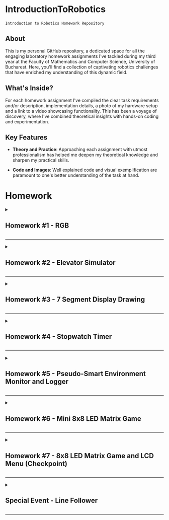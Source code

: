 # IntroductionToRobotics
    Introduction to Robotics Homework Repository

## About
This is my personal GitHub repository, a dedicated space for all the engaging laboratory homework assignments I've tackled during my third year at the Faculty of Mathematics and Computer Science, University of Bucharest. Here, you'll find a collection of captivating robotics challenges that have enriched my understanding of this dynamic field.

## What's Inside?
For each homework assignment I've compiled the clear task requirements and/or description, implementation details, a photo of my hardware setup and a link to a video showcasing functionality. This has been a voyage of discovery, where I've combined theoretical insights with hands-on coding and experimentation. 

## Key Features

- **Theory and Practice**: Approaching each assignment with utmost professionalism has helped me deepen my theoretical knowledge and sharpen my practical skills.

- **Code and Images**: Well explained code and visual exemplification are paramount to one's better understanding of the task at hand.

# Homework

<details>
<summary>

## Homework #1 - RGB

</summary><br>
This assignment focuses on controlling each channel (Red, Green, and Blue) of  an  RGB  LED  using  individual  potentiometers.

[Assignment folder](https://github.com/MariusAlexandru358/IntroductionToRobotics/tree/main/LedRGB)

### Components:
- Arduino UNO
- Breadbord
- RGB LED (1)
- Potentiometers (3)
- 330&#x2126; Resistors (3)
- Wires as needed

### Technical Task
Use a separate potentiometer for controlling each color of the RGB LED: Red, Green and Blue. The control must leverage digital electronics.

### Breakdown
This is a straightforward task. All we have to do is read the values from the potentiometers (these are analog values), map them to the 0-255 interval, and write the resulting value to the LED pin. Of course, each potentiometer corresponds to one color of the RGB LED.

### Electrical Schematic
![Electrical Circuit Schematic](https://github.com/MariusAlexandru358/IntroductionToRobotics/blob/main/LedRGB/LedRGBElectrical.png)

### Hardware Setup
![Setup Image](https://github.com/MariusAlexandru358/IntroductionToRobotics/blob/main/LedRGB/LedRGB.jpg)

### Video showcasing functionality
<a href="https://youtu.be/jgkgB0jxtuw" target="_blank">youtube link here</a>

</details>

---

<details>
<summary>

## Homework #2 - Elevator Simulator

</summary><br>
This assignment involves simulating a 3-floor elevator control system using LEDs, buttons, and a buzzer with Arduino.

[Assignment folder](https://github.com/MariusAlexandru358/IntroductionToRobotics/tree/main/ElevatorSim)

### Components:
- Arduino UNO
- Breadbord
- Pushbuttons (At least 3 for floor calls)
- LEDs (At least 4: 3 for the floors and 1 for the elevator's operational state)
- 330&#x2126; or 220&#x2126; Resistors (4)
- Buzzer (1)
- 100&#x2126; Resistor (1)
- Wires as needed

### Technical Task
Design a control system that simulates a 3-floor elevator using the Arduino platform. Specific requirements:
- **LED Indicators:** Each of the 3 LEDs should represent one of the 3 floors. The LED corresponding to the current floor should light up.  Additionally, another LED should represent the elevator’s operational state. It should blink when the elevator is moving and remain static when stationary.
- **Buttons:** Implement 3 buttons that represent the call buttons from the 3 floors.  When pressed, the elevator should simulate movement towards the floor after a short interval (2-3 seconds).
- **Buzzer:** The buzzer should sound briefly when the elevator arrives at the desire floor (something resembling a ”cling”), when the elevator doors are closing and during movement.
- **State Change & Timers:** If the elevator is already at the desired floor, pressing the button for that floor should have no effect. Otherwise, after a button press, the elevator should ”wait for the doors to close” and then ”move” to the corresponding floor. If the elevator is in movement it should either do nothing or it should stack its decision (get to the first programmed floor, open the doors, wait, close them and then go to the next desired floor).
- **Debounce:** Implement debounce for the buttons to avoid unintentional repeated button presses.

### Breakdown
One way to implement this is by using the function millis() to get the timestamp of when a button push is confirmed by the debounce logic and then with the help of the same function we can calculate how much time has passed since that event. Let's say it takes 3 seconds for the elevator to move up a floor, then after 3000 milliseconds we simulate moving up to that floor by turning on the corresponding LED. We can apply the same logic for all the actions we must implement. 

### Electrical Schematic
![Electrical Circuit Schematic](https://github.com/MariusAlexandru358/IntroductionToRobotics/blob/main/ElevatorSim/ElevatorSimElectrical.png)

### Hardware Setup
![Setup Image](https://github.com/MariusAlexandru358/IntroductionToRobotics/blob/main/ElevatorSim/ElevatorSim.jpg)

### Video showcasing functionality
<a href="https://youtu.be/h7vUpx4tfUE" target="_blank">youtube link here</a>

</details>

---

<details>
<summary>

## Homework #3 - 7 Segment Display Drawing

</summary><br>
This assignment involves using the joystick in order to control the position of the segment and ”draw” on the display. The movement between segments should be natural, meaning they should jump from the current position only to neighbors, but without passing through ”walls”.

[Assignment folder](https://github.com/MariusAlexandru358/IntroductionToRobotics/tree/main/Drawing7SegmentDisplay)

### Components:
- Arduino UNO
- Breadbord
- 7-Segment-Display (1)
- Joystick (1)
- 330&#x2126; or 220&#x2126; Resistors (8)
- Wires as needed

### Technical Task
The initial position should be on the DP. The current position always blinks (irrespective of the fact that the segment is on or off). Use the joystick to move from one position to neighbors (see table for corresponding movement). Short pressing the button toggles the segment state from ON to OFF or from OFF to ON. Long pressing the button resets the entire display by turning all the segments OFF and moving the current position to the decimal point.

| Current segment | UP | DOWN | LEFT | RIGHT |
| --------------- | -- | ---- | ---- | ----- |
| **a**           |N/A |  g   |  f   |   b   |
| **b**           | a  |  g   |  f   |  N/A  | 
| **c**           | g  |  d   |  e   |  dp   |
| **d**           | g  | N/A  |  e   |   c   | 
| **e**           | g  |  d   | N/A  |   c   |
| **f**           | a  |  g   | N/A  |   b   | 
| **g**           | a  |  d   | N/A  |  N/A  |
| **dp**          |N/A |  N/A |  c   |  N/A  | 

### Breakdown
This assignment can be broken down into multiple simpler tasks. 
- **Input detection:** The push-button needs debouncing and to be able to also detect long pushes. For the movements on the joystick we will set thresholds it needs to pass in order to be registered.
- **Calculating the next position and moving to it**
- **Updating the blinking** of the selected LED
- **Toggling the state** of a LED or **reseting** the display and position


### Electrical Schematic
![Electrical Circuit Schematic](https://github.com/MariusAlexandru358/IntroductionToRobotics/blob/main/Drawing7SegmentDisplay/Drawing7SegmentDisplayElectrical.png)

### Hardware Setup
![Setup Image](https://github.com/MariusAlexandru358/IntroductionToRobotics/blob/main/Drawing7SegmentDisplay/Drawing7SegmentDisplay.jpg)

### Video showcasing functionality
<a href="https://youtu.be/JfM9QyAPTl4" target="_blank">youtube link here</a>

</details>

---

<details>
<summary>

## Homework #4 - Stopwatch Timer

</summary><br>
Using the 4 digit 7 segment display and 3 buttons, implement a stopwatch timer that counts in 10ths of a second and has a save lap functionality (similar to most basic stopwatch functions on most phones).

[Assignment folder](https://github.com/MariusAlexandru358/IntroductionToRobotics/tree/main/StopwatchTimer)

### Components:
- Arduino UNO
- Breadbord
- SN74HC595N Shift Register (1)
- 4-Digit 7-Segment-Display (1)
- 330&#x2126; or 220&#x2126; Resistors (8)
- Pushbuttons (3)
- Wires as needed

### Technical Task
The starting value of the 4 digit 7-segment display should be "000.0". The buttons should have the following functionalities:
- Button 1: Start / Pause
- Button 2: Reset (if paused). Reset saved laps (if in lap viewing mode)
- Button 3: Save lap (if counting). Cycle through last saved laps (up to 4 laps)

Workflow:
1. Display shows "000.0" When pressing the **Start** button, the timer should start.
2. During the counting, each time you press the lap button, that value should be saved, up to 4 laps; pressing the 5th time should override the first saved one. Pressing the Reset button while counting should do nothing. Pressing the Pause button should stop the timer.
3. In **Pause** Mode, the Lap button shouldnt work anymore. Pressing the Reset button should reset the timer to "000.0".
4. After a reset, the Lap button should cycle through the saved lap times. Pressing it continuosly should cycle through the memory continously. Pressing the reset button while in this state should reset everything and set the timer back to "000.0".

### Breakdown
- In order to display the current time, we will cycle through the display digits and write the values for each digit to the shift register in serial mode, which will then send it to the 7-segment display. Because we can turn the LEDs on and off faster than your eyes can "see", we will creat the ilusion of a 4 digit number. Multiplexing logic is used to select which digit of the display we are writing on.
- The logic behind the buttons is relatively simple, it can be done with a few flags. Each button needs debouncing of course.
- In order to implement an extra functionality, I've decided to use a vector for the memory. The first position will always be a starting position ("000.0") from which we can start counting again, while the following positions are the memory spaces for the saved lap times. This way, we can start a timer, count one or more laps, see the data, and count again without losing the previous laps. For a practical use, we can increase the memory size (the vector size). Of course, the Reset button when pressed while in the lap viewing mode still works as intended.

### Electrical schematic
![Electrical Circuit Schematic](https://github.com/MariusAlexandru358/IntroductionToRobotics/blob/main/StopwatchTimer/StopwatchTimerElectrical.png)

### Hardware Setup
![Setup Image](https://github.com/MariusAlexandru358/IntroductionToRobotics/blob/main/StopwatchTimer/StopwatchTimer.jpg)

### Video showcasing functionality
<a href="https://youtu.be/cyFr2RE60oo" target="_blank">youtube link here</a>

</details>

---

<details>
<summary>

## Homework #5 - Pseudo-Smart Environment Monitor and Logger

</summary><br>
The system utilizes various sensors to gather environmental data, logs this data into EEPROM, and provides both visual feedback via an RGB LED and user interaction through a Serial Menu. The project focuses on integrating sensor readings, memory management, Serial Communication and the general objective of building a menu.

[Assignment folder](https://github.com/MariusAlexandru358/IntroductionToRobotics/tree/main/PseudoSmartEnvironmentMonitorAndLogger)

### Components:
- Arduino UNO
- Breadbord
- (HC-SR04) Ultrasonic Sensor (1)
- Light-Dependent Rezistor / Photocell (1)
- RGB LED
- 330&#x2126; or 220&#x2126; Resistors (3)
- 330&#x2126; Resistor (1)
- Wires as needed

### Menu Structure
1. Sensor Settings
- Sensors Sampling Interval: prompt for a value between 1 and 10 seconds
- Ultrasonic Alert Threshold: prompt for a threshold value 
- LDR Alert Threshold: promt for a threshold value
- Back
2. Reset Logger Data: reset logged data
- Yes
- No
3. System Status:
- Current Sensor Readings: continuously print sensor readings
- Current Sensor Settings: display the sampling rate and threshold values
- Display Logged Data: display the last 10 sensor readings
- Back
4. RGB LED Control: 
- Manual Color Control: set the RGB colors manually
- LED: Toggle Automatic ON / OFF: toggle between the automatic mode (default colors) and custom mode (manually set colors)
- Back

### Breakdown
- Implement the menu and navigation
- Periodically read data from the sensors
- Set the RGB display to provide visual feedback
- Make sure all the extra menu options are implemented properly

### Electrical schematic
![Electrical Circuit Schematic](https://github.com/MariusAlexandru358/IntroductionToRobotics/blob/main/PseudoSmartEnvironmentMonitorAndLogger/PseudoSmartEnvironmentMonitorAndLoggerElectrical.png)

### Hardware Setup
![Setup Image](https://github.com/MariusAlexandru358/IntroductionToRobotics/blob/main/PseudoSmartEnvironmentMonitorAndLogger/PseudoSmartEnvironmentMonitorAndLogger.jpg)

### Video showcasing functionality
<a href="https://youtu.be/fbS9zhjPbgM" target="_blank">youtube link here</a>

</details>

---

<details>
<summary>

## Homework #6 - Mini 8x8 LED Matrix Game

</summary><br>
The purpose of this assignment is to create a basic game played on an 8x8 LED Matrix. 

[Assignment folder](https://github.com/MariusAlexandru358/IntroductionToRobotics/tree/main/Mini8x8LEDMatrixGame)

### Components:
- Arduino UNO
- Breadbord
- Joystick
- 8x8 LED Matrix
- MAX7219 (Matrix Driver)
- Resistor for the Matrix Driver (10k&#x2126; to 200k&#x2126;): I used 2 22k&#x2126; Resistors
- LED
- 330&#x2126; or 220&#x2126; Resistors (1)
- 1 electrolytic capacitor of 10 μF
- 1 ceramic capacitor of 104 pF
- Wires as needed

### Technical Task
The game must have at least 3 types of elements:
- Player (blinks slowly)
- Bombs or Bullets (blink fast)
- Walls (don't blink)
The basic idea is to generate walls on the map (50%-75% of the map) and then the player moves around and destroys them. The control must be smooth and walls should not be generated on top of the player.

### Breakdown
- Player movement: joystick input
- Wall generation: a function that uses the built-in function [random()](https://www.arduino.cc/reference/en/language/functions/random-numbers/random/) 
- Bombs: Button presses with different thresholds. Added a LED for visual confirmation.

### Electrical schematic
![Electrical Circuit Schematic](https://github.com/MariusAlexandru358/IntroductionToRobotics/blob/main/Mini8x8LEDMatrixGame/Mini8x8LEDMatrixGameElectrical.png)

### Hardware Setup
![Setup Image](https://github.com/MariusAlexandru358/IntroductionToRobotics/blob/main/Mini8x8LEDMatrixGame/Mini8x8LEDMatrixGame.jpg)

### Video showcasing functionality
<a href="https://youtu.be/vjbd250-MIg" target="_blank">youtube link here</a>

</details>

---

<details>
<summary>

## Homework #7 - 8x8 LED Matrix Game and LCD Menu (Checkpoint)

</summary><br>
The purpose of this assignment is to make progress on the Matrix Project. (link and project not up yet, coming soon :D)
For now, I've used the mini game from the previous assignment as the gameplay.

[Assignment folder](https://github.com/MariusAlexandru358/IntroductionToRobotics/tree/main/8x8LEDMatrixGameAndLCDMenu)

### Components:
- Arduino UNO
- Breadbord
- Joystick
- 8x8 LED Matrix
- MAX7219 (Matrix Driver)
- Resistor for the Matrix Driver (10k&#x2126; to 200k&#x2126;): I used 2 22k&#x2126; Resistors
- LED
- 330&#x2126; or 220&#x2126; Resistors (1)
- 1 electrolytic capacitor of 10 μF
- 1 ceramic capacitor of 104 pF
- 16x2 LCD
- potentiometer
- 330&#x2126; or 220&#x2126; Resistors (1)
- Wires as needed

### Technical Task
After booting up, a greeting message should be shown for a few moments, before entering the main menu.

Menu Structure:
1. Play
2. Hihghscore (not required for this checkpoint)
3. Settings
- LCD Brightness 
- Matrix Brightness 
- Sound (not required for this checkpoint)
4. About
5. How to play (not required for this checkpoint)

During gameplay, relevant information must be displayed on the LCD.
After the game ends, an end message and the score should be displayed on the LCD, before returning to the main menu with user input.

### Breakdown
- The **Play** option leads to the game itself. The game starts and the input is now used to play the game instead of navigating through the menu options
- The **Settings** option leads to its submenu.
- The **LCD Brightness** option leads to a screen which allows the user to select between 10 levels of intensity. The prefered option is then applied and saved to EEPROM. 
- The **Matrix Brightness** option leads to a screen which allows the user to select between 10 levels of intensity. The prefered option is then applied and saved to EEPROM. 
- The **About** option displays the game name and creator (and also a the link to this github account :D)

While playing the game, the user can see how many remaining targets are there and how much time has passed since starting playing. The user's goal is to win as fast as possible (and show off his/her record to friends and family should it be among the best ever).
After the game ends, a *Congratulations!* message is displayed on the LCD, along with the time it took to win, before returning to the main menu with user input.

### Electrical schematic
![Electrical Circuit Schematic](https://github.com/MariusAlexandru358/IntroductionToRobotics/blob/main/8x8LEDMatrixGameAndLCDMenu/8x8LEDMatrixGameAndLCDMenuElectrical.png)

### Hardware Setup
![Setup Image](https://github.com/MariusAlexandru358/IntroductionToRobotics/blob/main/8x8LEDMatrixGameAndLCDMenu/8x8LEDMatrixGameAndLCDMenu.jpg)

### Video showcasing functionality
<a href="https://youtu.be/jS-QKgulePE" target="_blank">youtube link here</a>

</details>

---


<details>
<summary>

## Special Event - Line Follower

</summary><br>
This project is part of the Introduction to Robotics course, undertaken during the third-year studies at the Faculty of Mathematics and Computer Science, University of Bucharest. It was fulfilled in a team of 3, La Furia Roja, alongside [@Mirela Ruka](https://github.com/Mirela89) and [@Alexia Maria Vasilache](https://github.com/alexia-maria).


A line follower robot is a device with the primary function of autonomously tracking a predefined path marked on the ground. 

It has a reflectance sensor underneath, acting as its' eyes, that constantly watches for a specific color or contrast, usually a dark line on a lighter surface. As the robot moves along, the sensor communicates with its brain, letting it know where the line is. If the sensor sees the line on the left, the robot adjusts to the left; if on the right, it adjusts to the right. This communication helps the robot make quick decisions to keep itself right on the path, using its wheels to make precise adjustments. 

### How it works
The line follower incorporates an automatic sensor calibration feature for precise navigation. The calibration process involves the robot moving left and right along its axis, responding to the sensor readings.

The motors' speed is dynamically controlled using a PID (Proportional-Integral-Derivative) control mechanism. After a lot of testing on the final track, optimal values for the PID constants were determined, with KP set at 8, KI at 0.0001, and KD at 2.

### Components

| Component  | Link |
| ------------- | ------------- |
| Arduino Uno  | https://docs.arduino.cc/hardware/uno-rev3|
| Half Size Breadboard  | https://www.kiwi-electronics.com/en/400pt-half-size-breadboard-white-283|
| LIPo battery | https://www.techtarget.com/whatis/definition/lithium-polymer-battery-LiPo|
| QTR-8A reflectance sensor  | https://www.pololu.com/product/960|
| L293D Motor Driver | https://www.instructables.com/How-to-use-the-L293D-Motor-Driver-Arduino-Tutorial/  |
| DC Motors(2) + Wheels(2) | https://www.tutorialspoint.com/arduino/arduino_dc_motor.htm |
| Other components | zip ties, jumper wires (M/M & F/M), ball caster, chassis |

### Setup
The chassis was designed and built by our team, using a material similar to carboard which can be found in any art shop. The board was cut as to fit all the components on it. We also built a small "pocket" for the battery, in order to insert/remove it easily.
<p align="center">
  <img src="LineFollower/chassis.jpeg" alt="Chassis" width="500">
</p>

### Electrical Schematic
<p align="center">
  <img src="LineFollower/lineFollowerElectrical.png" alt="Circuit Diagram" width="500">
</p>

### Functionality
For the grading we had 3 tries, meaning the robot had to complete 3 consecutive laps on the final track. In order to get the maximum grade, the track had to be completed in less than 20 seconds. In the video linked below is displayed the first lap, where the robot completed the track in aprox. 17 seconds. On the second lap, the robot completed the track faster, scoring a time of aprox. 16 seconds.

[Watch the video](https://www.youtube.com/shorts/_sgrDiwM9yc) to see this functionality in action.

### [Code](https://github.com/MariusAlexandru358/IntroductionToRobotics/blob/main/LineFollower/lineF.ino)

</details>

---









